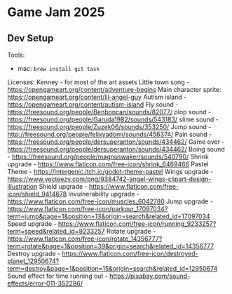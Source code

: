 # Game Jam 2025

## Dev Setup
Tools:
 - mac: `brew install git task `


Licenses:
Kenney - for most of the art assets
Little town song - https://opengameart.org/content/adventure-begins
Main character sprite: https://opengameart.org/content/lil-angel-guy
Autism island - https://opengameart.org/content/autism-island
Fly sound - https://freesound.org/people/Benboncan/sounds/82077/
plop sound - https://freesound.org/people/Garuda1982/sounds/543183/
slime sound - https://freesound.org/people/Zuzek06/sounds/353250/
Jump sound - http://freesound.org/people/felixyadomi/sounds/456374/
Pain sound - https://freesound.org/people/dersuperanton/sounds/434462/
Game over - https://freesound.org/people/dersuperanton/sounds/434462/
Boing sound - https://freesound.org/people/magnuswaker/sounds/540790/
Shrink upgrade - https://www.flaticon.com/free-icon/shrink_6469466
Pastel Theme - https://intergenic.itch.io/godot-theme-pastel
Wings upgrade - https://www.vecteezy.com/png/9384742-angel-wings-clipart-design-illustration
Shield upgrade - https://www.flaticon.com/free-icon/shield_9414678
Invulnerability upgrade - https://www.flaticon.com/free-icon/muscles_6042780
Jump upgrade - https://www.flaticon.com/free-icon/parkour_17097034?term=jump&page=1&position=13&origin=search&related_id=17097034
Speed upgrade - https://www.flaticon.com/free-icon/running_9233257?term=speed&related_id=9233257
Rotate upgrade - https://www.flaticon.com/free-icon/rotate_14356777?term=rotate&page=1&position=39&origin=search&related_id=14356777
Destroy upgrade - https://www.flaticon.com/free-icon/destroyed-planet_12950674?term=destroy&page=1&position=15&origin=search&related_id=12950674
Sound effect for time running out - https://pixabay.com/sound-effects/error-011-352286/

